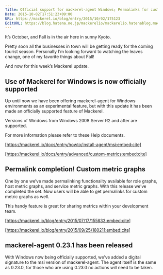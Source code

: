 ```yaml
---
Title: Official support for mackerel-agent Windows; Permalinks for custom metrics
Date: 2015-10-02T17:51:23+09:00
URL: https://mackerel.io/blog/entry/2015/10/02/175123
EditURL: https://blog.hatena.ne.jp/mackerelio/mackerelio.hatenablog.mackerel.io/atom/entry/6653458415123287530
---
```


It’s October, and Fall is in the air here in sunny Kyoto.

Pretty soon all the businesses in town will be getting ready for the coming tourist season. Personally I’m looking forward to watching the leaves change, one of my favorite things about Fall!

And now for this week’s Mackerel update.

## Use of Mackerel for Windows is now officially supported

Up until now we have been offering mackerel-agent for Windows environments as an experimental feature, but with this update it has been made an officially supported feature of Mackerel.

Versions of Windows from Windows 2008 Server R2 and after are supported.

For more information please refer to these Help documents.

[https://mackerel.io/docs/entry/howto/install-agent/msi:embed:cite]

[https://mackerel.io/docs/entry/advanced/custom-metrics:embed:cite]



## Permalink completion! Custom metric graphs

One by one we’ve made permalinking functionality available for role graphs, host metric graphs, and service metric graphs.
With this release we’ve completed the set. Now users will be able to get permalinks for custom metric graphs as well.

This handy feature is great for sharing metrics within your development team.

[https://mackerel.io/blog/entry/2015/07/17/155633:embed:cite]

[https://mackerel.io/blog/entry/2015/09/25/180211:embed:cite]


## mackerel-agent 0.23.1 has been released

With Windows now being officially supported, we’ve added a digital signature to the msi version of mackerel-agent.
The agent itself is the same as 0.23.0, for those who are using 0.23.0 no actions will need to be taken.
